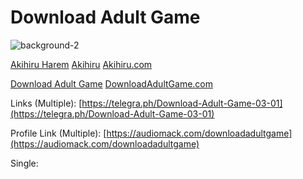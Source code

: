 # Download Adult Game

![background-2](https://github.com/user-attachments/assets/0e845b27-2374-4d9a-8d3b-b94b1f4589f7)


[Akihiru Harem](https://akihiru.com/)
[Akihiru](https://akihiru.com/)
[Akihiru.com](https://akihiru.com/)

[Download Adult Game](https://akihiru.com/)
[DownloadAdultGame.com](https://akihiru.com/)


Links (Multiple): 
[https://telegra.ph/Download-Adult-Game-03-01](https://telegra.ph/Download-Adult-Game-03-01)


Profile Link (Multiple):
[https://audiomack.com/downloadadultgame](https://audiomack.com/downloadadultgame)


Single:

